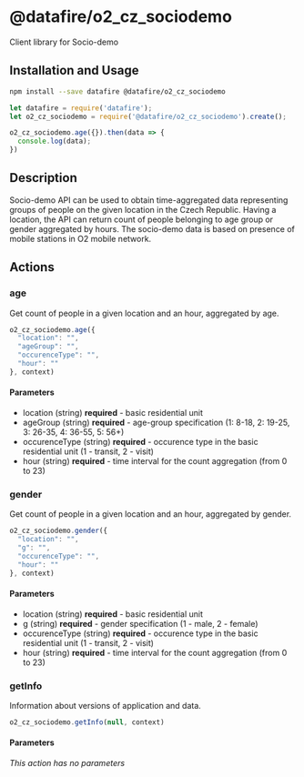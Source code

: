 # @datafire/o2_cz_sociodemo

Client library for Socio-demo

## Installation and Usage
```bash
npm install --save datafire @datafire/o2_cz_sociodemo
```

```js
let datafire = require('datafire');
let o2_cz_sociodemo = require('@datafire/o2_cz_sociodemo').create();

o2_cz_sociodemo.age({}).then(data => {
  console.log(data);
})
```

## Description
Socio-demo API can be used to obtain time-aggregated data representing groups of people on the given location in the Czech Republic. Having a location, the API can return count of people belonging to age group or gender aggregated by hours. The socio-demo data is based on presence of mobile stations in O2 mobile network.

## Actions
### age
Get count of people in a given location and an hour, aggregated by age.


```js
o2_cz_sociodemo.age({
  "location": "",
  "ageGroup": "",
  "occurenceType": "",
  "hour": ""
}, context)
```

#### Parameters
* location (string) **required** - basic residential unit
* ageGroup (string) **required** - age-group specification (1: 8-18, 2: 19-25, 3: 26-35, 4: 36-55, 5: 56+)
* occurenceType (string) **required** - occurence type in the basic residential unit (1 - transit, 2 - visit)
* hour (string) **required** - time interval for the count aggregation (from 0 to 23)

### gender
Get count of people in a given location and an hour, aggregated by gender.


```js
o2_cz_sociodemo.gender({
  "location": "",
  "g": "",
  "occurenceType": "",
  "hour": ""
}, context)
```

#### Parameters
* location (string) **required** - basic residential unit
* g (string) **required** - gender specification (1 - male, 2 - female)
* occurenceType (string) **required** - occurence type in the basic residential unit (1 - transit, 2 - visit)
* hour (string) **required** - time interval for the count aggregation (from 0 to 23)

### getInfo
Information about versions of application and data.


```js
o2_cz_sociodemo.getInfo(null, context)
```

#### Parameters
*This action has no parameters*

